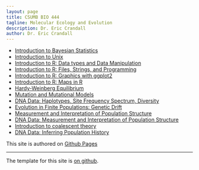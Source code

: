 ```yaml
---
layout: page
title: CSUMB BIO 444
tagline: Molecular Ecology and Evolution
description: Dr. Eric Crandall
author: Dr. Eric Crandall
---
```


- [Introduction to Bayesian Statistics](./lessons/bayesintro/BayesIntro.html)
- [Introduction to Unix](./lessons/unix/introduction_to_unix.html)
- [Introduction to R: Data types and Data Manipulation ](./lessons/R/R_objects_data_manipulation.html)
- [Introduction to R: Files, Strings, and Programming ](./lessons/R/R_files_strings_programming.html)
- [Introduction to R: Graphics with ggplot2](./lessons/ggplot/ggplot_all_EDC.html)
- [Introduction to R: Maps in R](./lessons/Maps_in_R/Maps_in_R.html)
- [Hardy-Weinberg Equilibrium](./lessons/HW/Equilibria.html)
- [Mutation and Mutational Models](./lessons/mutation/MutationChapter.html)
- [DNA Data: Haplotypes, Site Frequency Spectrum, Diversity](./lessons/intro2dna/Intro2DNA.html)
- [Evolution in Finite Populations: Genetic Drift](./lessons/finite/FinitePopulations.html)
- [Measurement and Interpretation of Population Structure](./lessons/structure/PopulationStructure.html)
- [DNA Data: Measurement and Interpretation of Population Structure](./lessons/structure/mtDNA_Structure2.html)
- [Introduction to coalescent theory](./lessons/coalescence/CoalescenceChapter.html)
- [DNA Data: Inferring Population History](./lessons/coalescence/PopulationHistory.html)


This site is authored on [Github Pages](https://pages.github.com)



---

The template for this site is [on github](https://github.com/kbroman/simple_site).

